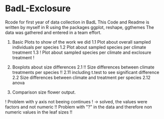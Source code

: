 # BadL-Exclosure
Rcode for first year of data collection in BadL
This Code and Readme is written by myself in R using the packages ggplot, reshape, ggthemes
The data was gathered and entered in a team effort.


1. Basic Plots to show of the work we did
  1.1 Plot about overall sampled individuals per species
  1.2 Plot about sampled species per climate treatment
  1.3 ! Plot about sampled species per climate and exclosure treatment !

2. Boxplots about size differences 
  2.1 !! Size differences between climate treatments per species !!
    2.11 including t.test to see significant difference
  2.2 Size differences between climate and treatment per species
    2.12 anova

3. Comparison size flower output.

!   Problem with y axis not beeing continues ! -> solved, the values were factors and not numeric
!!  Problem with "?" in the data and therefore non numeric values in the leaf sizes !! 